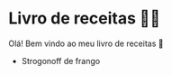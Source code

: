 # Livro de receitas :man_cook:

Olá! Bem vindo ao meu livro de receitas :open_hands:

- Strogonoff de frango

